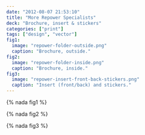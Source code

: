 ```yaml
---
date: "2012-08-07 21:53:10"
title: "More Repower Specialists"
deck: "Brochure, insert & stickers"
categories: ["print"]
tags: ["design", "vector"]
fig1:
  image: "repower-folder-outside.png"
  caption: "Brochure, outside."
fig2:
  image: "repower-folder-inside.png"
  caption: "Brochure, inside."
fig3:
  image: "repower-insert-front-back-stickers.png"
  caption: "Insert (front/back) and stickers."
---
```


{% nada fig1 %}

{% nada fig2 %}

{% nada fig3 %}
